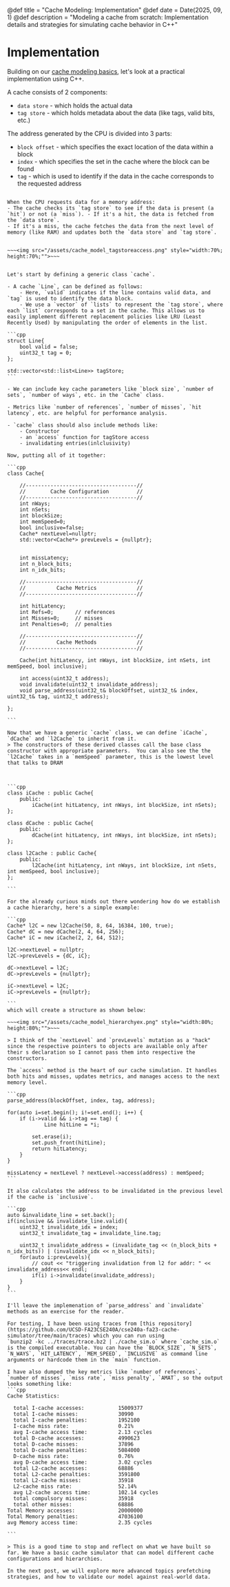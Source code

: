 @def title = "Cache Modeling: Implementation"
@def date = Date(2025, 09, 1)
@def description = "Modeling a cache from scratch: Implementation details and strategies for simulating cache behavior in C++"

# Implementation

Building on our [cache modeling basics](/blog_pages/cache_modeling_basics/), let's look at a practical implementation using C++.

A cache consists of 2 components:
- `data store` - which holds the actual data
- `tag store` - which holds metadata about the data (like tags, valid bits, etc.)

The address generated by the CPU is divided into 3 parts:
- `block offset` - which specifies the exact location of the data within a block
- `index` - which specifies the set in the cache where the block can be found
- `tag` - which is used to identify if the data in the cache corresponds to the requested address

~~~<img src="/assets/cache_model_addbreak.png" style="width:50%; height:50%;"">~~~

When the CPU requests data for a memory address:
- The cache checks its `tag store` to see if the data is present (a `hit`) or not (a `miss`). - If it's a hit, the data is fetched from the `data store`. 
- If it's a miss, the cache fetches the data from the next level of memory (like RAM) and updates both the `data store` and `tag store`.


~~~<img src="/assets/cache_model_tagstoreaccess.png" style="width:70%; height:70%;"">~~~


Let's start by defining a generic class `cache`.

- A cache `Line`, can be defined as follows:
    - Here, `valid` indicates if the line contains valid data, and `tag` is used to identify the data block.
    - We use a `vector` of `lists` to represent the `tag store`, where each `list` corresponds to a set in the cache. This allows us to easily implement different replacement policies like LRU (Least Recently Used) by manipulating the order of elements in the list.

```cpp
struct Line{
    bool valid = false;
    uint32_t tag = 0;
};  
     
std::vector<std::list<Line>> tagStore;
```

- We can include key cache parameters like `block size`, `number of sets`, `number of ways`, etc. in the `Cache` class.

- Metrics like `number of references`, `number of misses`, `hit latency`, etc. are helpful for performance analysis.

- `cache` class should also include methods like:
    - Constructor
    - an `access` function for tagStore access
    - invalidating entries(inlclusivity)

Now, putting all of it together:

```cpp
class Cache{

    //------------------------------------//
    //        Cache Configuration         //
    //------------------------------------//
    int nWays;
    int nSets;
    int blockSize;
    int memSpeed=0;
    bool inclusive=false;
    Cache* nextLevel=nullptr;
    std::vector<Cache*> prevLevels = {nullptr};
    

    int missLatency;
    int n_block_bits;
    int n_idx_bits;
    
    //------------------------------------//
    //          Cache Metrics             //
    //------------------------------------//
   
    int hitLatency;
    int Refs=0;       // references
    int Misses=0;     // misses
    int Penalties=0;  // penalties
    
    //------------------------------------//
    //          Cache Methods             //
    //------------------------------------//
    
    Cache(int hitLatency, int nWays, int blockSize, int nSets, int memSpeed, bool inclusive);

    int access(uint32_t address);
    void invalidate(uint32_t invalidate_address);
    void parse_address(uint32_t& blockOffset, uint32_t& index, uint32_t& tag, uint32_t address);
    
};

```

Now that we have a generic `cache` class, we can define `iCache`, `dCache` and `l2Cache` to inherit from it.
> The constructors of these derived classes call the base class constructor with appropriate parameters.  You can also see the the `l2Cache` takes in a `memSpeed` parameter, this is the lowest level that talks to DRAM



```cpp
class iCache : public Cache{
    public:
        iCache(int hitLatency, int nWays, int blockSize, int nSets);
};

class dCache : public Cache{
    public:
        dCache(int hitLatency, int nWays, int blockSize, int nSets);
};

class l2Cache : public Cache{
    public:
        l2Cache(int hitLatency, int nWays, int blockSize, int nSets, int memSpeed, bool inclusive);
};

```

For the already curious minds out there wondering how do we establish a cache hierarchy, here's a simple example:

```cpp
Cache* l2C = new l2Cache(50, 8, 64, 16384, 100, true);
Cache* dC = new dCache(2, 4, 64, 256);
Cache* iC = new iCache(2, 2, 64, 512);

l2C->nextLevel = nullptr;
l2C->prevLevels = {dC, iC};

dC->nextLevel = l2C;
dC->prevLevels = {nullptr};

iC->nextLevel = l2C;
iC->prevLevels = {nullptr};

```
which will create a structure as shown below:

~~~<img src="/assets/cache_model_hierarchyex.png" style="width:80%; height:80%;"">~~~

> I think of the `nextLevel` and `prevLevels` mutation as a "hack" since the respective pointers to objects are available only after their s declaration so I cannot pass them into respective the constructors.

The `access` method is the heart of our cache simulation. It handles both hits and misses, updates metrics, and manages access to the next memory level.

```cpp
parse_address(blockOffset, index, tag, address);

for(auto i=set.begin(); i!=set.end(); i++) {
    if (i->valid && i->tag == tag) {
            Line hitLine = *i;

        set.erase(i);
        set.push_front(hitLine);
        return hitLatency;
    }
}

missLatency = nextLevel ? nextLevel->access(address) : memSpeed;
```

It also calculates the address to be invalidated in the previous level if the cache is `inclusive`.

```cpp
auto &invalidate_line = set.back();
if(inclusive && invalidate_line.valid){
    uint32_t invalidate_idx = index;
    uint32_t invalidate_tag = invalidate_line.tag;
    
    uint32_t invalidate_address = (invalidate_tag << (n_block_bits + n_idx_bits)) | (invalidate_idx << n_block_bits);
    for(auto i:prevLevels){
        // cout << "triggering invalidation from l2 for addr: " << invalidate_address<< endl;  
        if(i) i->invalidate(invalidate_address);
    }
}
```

I'll leave the implemenation of `parse_address` and `invalidate` methods as an exercise for the reader. 

For testing, I have been using traces from [this repository](https://github.com/UCSD-FA23CSE240A/cse240a-fa23-cache-simulator/tree/main/traces) which you can run using 
`bunzip2 -kc ../traces/trace.bz2 | ./cache_sim.o` where `cache_sim.o` is the compiled executable. You can have the `BLOCK_SIZE`, `N_SETS`, `N_WAYS`, `HIT_LATENCY`, `MEM_SPEED`, `INCLUSIVE` as command line arguments or hardcode them in the `main` function.

I have also dumped the key metrics like `number of references`, `number of misses`, `miss rate`, `miss penalty`, `AMAT`, so the output looks something like:
```cpp
Cache Statistics:

  total I-cache accesses:           15009377
  total I-cache misses:             30990
  total I-cache penalties:          1952100
  I-cache miss rate:                0.21%
  avg I-cache access time:          2.13 cycles
  total D-cache accesses:           4990623
  total D-cache misses:             37896
  total D-cache penalties:          5084000
  D-cache miss rate:                0.76%
  avg D-cache access time:          3.02 cycles
  total L2-cache accesses:          68886
  total L2-cache penalties:         3591800
  total L2-cache misses:            35918
  L2-cache miss rate:               52.14%
  avg L2-cache access time:         102.14 cycles
  total compulsory misses:          35918
  total other misses:               68886
Total Memory accesses:              20000000
Total Memory penalties:             47036100
avg Memory access time:             2.35 cycles

```

> This is a good time to stop and reflect on what we have built so far. We have a basic cache simulator that can model different cache configurations and hierarchies.

In the next post, we will explore more advanced topics prefetching strategies, and how to validate our model against real-world data.
